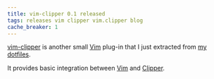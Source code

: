 ```yaml
---
title: vim-clipper 0.1 released
tags: releases vim clipper vim.clipper blog
cache_breaker: 1
---
```


[vim-clipper](https://github.com/wincent/vim-clipper) is another small [Vim](/wiki/Vim) plug-in that I just extracted from [my dotfiles](https://github.com/wincent/wincent).

It provides basic integration between [Vim](/wiki/Vim) and [Clipper](/wiki/Clipper).
